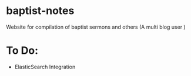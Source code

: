 # baptist-notes
Website for compilation of baptist sermons and others (A multi blog user )

# To Do:
- ElasticSearch Integration
